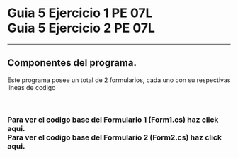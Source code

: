 <h1>Guia 5 Ejercicio 1 PE 07L<br>
  Guia 5 Ejercicio 2 PE 07L</h1>
<hr color="red">
<h2>Componentes del programa.</h2>
<p>Este programa posee un total de 2 formularios, cada uno con su respectivas lineas de codigo</p><br>
<h3>Para ver el codigo base del Formulario 1 (Form1.cs) <a href="https://github.com/Oscar-02/G5E1/blob/master/G5E1/Form1.cs" style="text-decoration:none;">haz click aqui.</a><br>
  Para ver el codigo base del Formulario 2 (Form2.cs) <a href="https://github.com/Oscar-02/G5E1/blob/master/G5E1/Form2.cs" style="text-decoration:none;">haz click aqui.</a></h3>
